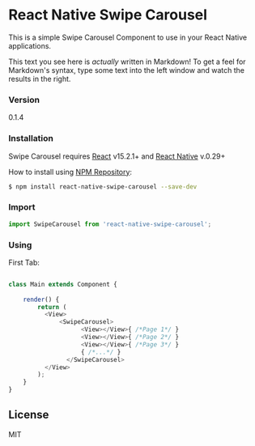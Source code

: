 # React Native Swipe Carousel

This is a simple Swipe Carousel Component to use in your React Native applications.



This text you see here is *actually* written in Markdown! To get a feel for Markdown's syntax, type some text into the left window and watch the results in the right.

### Version
0.1.4

### Installation

Swipe Carousel requires [React](https://facebook.github.io/react/) v15.2.1+ and [React Native](https://facebook.github.io/react-native/) v.0.29+

How to install using [NPM Repository](https://www.npmjs.com/package/react-native-swipe-carousel):

```sh
$ npm install react-native-swipe-carousel --save-dev
```

### Import

```js
import SwipeCarousel from 'react-native-swipe-carousel';
```

### Using


First Tab:
```js

class Main extends Component {
    
    render() {
        return (
          <View>
              <SwipeCarousel>
                    <View></View>{ /*Page 1*/ }
                    <View></View>{ /*Page 2*/ }
                    <View></View>{ /*Page 3*/ }
                    { /*...*/ }
                </SwipeCarousel>
          </View>
        );
    }
}
````



License
----

MIT
